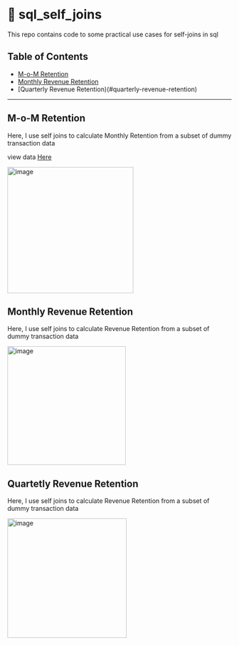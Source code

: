 # 💽 sql_self_joins

This repo contains code to some practical use cases for self-joins in sql 

## Table of Contents
- [M-o-M Retention](#m-o-m-retention)
- [Monthly Revenue Retention](#monthly-revenue-retention)
- [Quarterly Revenue Retention)(#quarterly-revenue-retention)



***

## M-o-M Retention

Here, I use self joins to calculate Monthly Retention from a subset of dummy transaction data

view data [Here](https://docs.google.com/spreadsheets/d/17vFUhNXdI5TcXv3Pg1Br1LYq3B_sMPXQMPenTHUkiCY/edit#gid=374816984)

<img width="283" alt="image" src="https://user-images.githubusercontent.com/26783786/199295024-18885108-9fcc-4010-9864-009dcc6d2160.png">


## Monthly Revenue Retention

Here, I use self joins to calculate Revenue Retention from a subset of dummy transaction data

<img width="266" alt="image" src="https://user-images.githubusercontent.com/26783786/202577535-cb2ea978-89f6-4c65-baab-a0a73d239317.png">


## Quartetly Revenue Retention

Here, I use self joins to calculate Revenue Retention from a subset of dummy transaction data

<img width="268" alt="image" src="https://user-images.githubusercontent.com/26783786/202577243-e8bba584-1795-4dfa-b411-f6b23eba039e.png">

